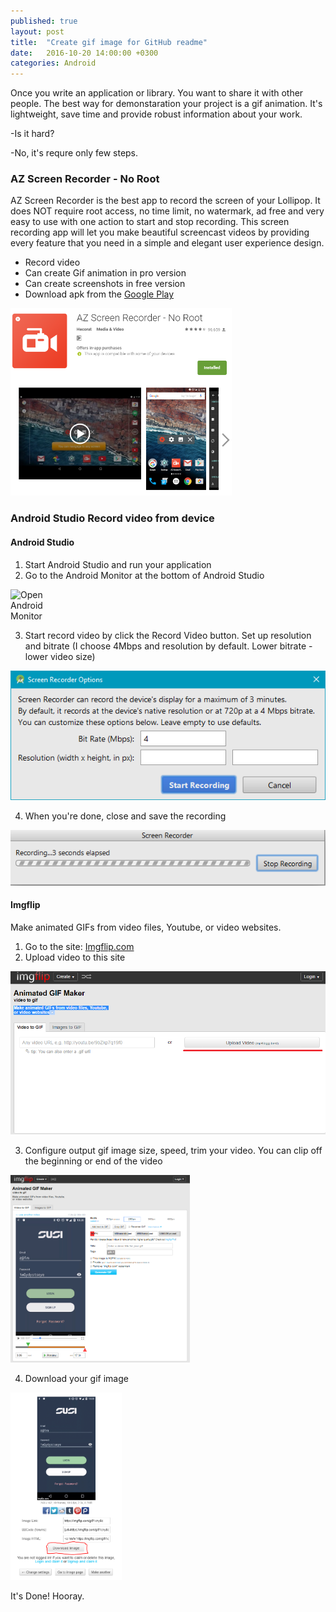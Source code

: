 ```yaml
---
published: true
layout: post
title:  "Create gif image for GitHub readme"
date:   2016-10-20 14:00:00 +0300
categories: Android
---
```


Once you write an application or library. You want to share it with other people. 
The best way for demonstaration your project is a gif animation. It's lightweight, save time and provide robust information about your work.

-Is it hard?

-No, it's requre only few steps.

### AZ Screen Recorder - No Root

AZ Screen Recorder is the best app to record the screen of your Lollipop. It does NOT require root access, no time limit, no watermark, ad free and very easy to use with one action to start and stop recording. 
This screen recording app will let you make beautiful screencast videos by providing every feature that you need in a simple and elegant user experience design.

* Record video
* Can create Gif animation in pro version
* Can create screenshots in free version
* Download apk from the [Google Play](https://play.google.com/store/apps/details?id=com.hecorat.screenrecorder.free)
<img src=".\..\assets\post-image\az-screen-recorder-no-Root.png" style="max-height : 300px; margin-right: 80%;" alt="AZ Screen Recorder"/>

### Android Studio Record video from device

#### Android Studio

1. Start Android Studio and run your application
2. Go to the Android Monitor at the bottom of Android Studio
<img src="{{ site.url }}/assets/post-image/android-studio-record-video-from-device-1.png" style="max-height : 300px; margin-right: 80%;" alt="Open Android Monitor"/>

3. Start record video by click the Record Video button. Set up resolution and bitrate (I choose 4Mbps and resolution by default. Lower bitrate - lower video size)
<img src=".\..\assets\post-image\android-studio-record-video-from-device-2.png" style="max-height : 300px; margin-right: 80%;" alt="Start recording in Android Monitor"/>

4. When you're done, close and save the recording
<img src=".\..\assets\post-image\android-studio-record-video-from-device-3.png" style="max-height : 300px; margin-right: 80%;" alt="Save and close recording in Android Studio"/>

#### Imgflip

Make animated GIFs from video files, Youtube, or video websites.

1. Go to the site: [Imgflip.com](https://imgflip.com/gifgenerator)
2. Upload video to this site
<img src=".\..\assets\post-image\imgflip-make-gif-from-video-upload.PNG" style="max-height : 300px; margin-right: 80%;" alt="Upload video to the Imgflip.com site"/>

3. Configure output gif image size, speed, trim your video. You can clip off the beginning or end of the video
<img src=".\..\assets\post-image\imgflip-make-gif-from-video-confing.PNG" style="max-height : 300px; margin-right: 80%;" alt="Upload video to the Imgflip.com site"/>

4. Download your gif image
<img src=".\..\assets\post-image\imgflip-make-gif-from-video-download.PNG" style="max-height : 300px; margin-right: 80%;" alt="Download gif from the Imgflip.com site"/>

It's Done! Hooray. 
